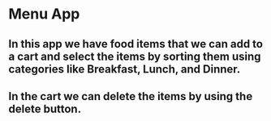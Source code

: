# Menu App

## In this app we have food items that we can add to a cart and select the items by sorting them using categories like Breakfast, Lunch, and Dinner.  
## In the cart we can delete the items by using the delete button.

